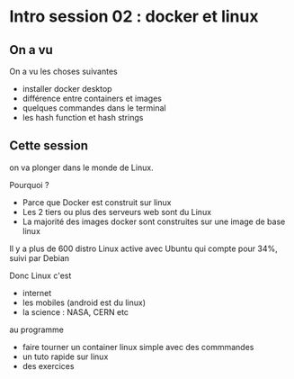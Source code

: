 # Intro session 02 : docker et linux

## On a vu

On a vu les choses suivantes

- installer docker desktop
- différence entre containers et images
- quelques commandes dans le terminal
- les hash function et hash strings

## Cette session

on va plonger dans le monde de Linux.

Pourquoi ?

- Parce que Docker est construit sur linux
- Les 2 tiers ou plus des serveurs web sont du Linux 
- La majorité des images docker sont construites sur une image de base linux

Il y a plus de 600 distro Linux active avec Ubuntu qui compte pour 34%, suivi par Debian


Donc Linux c'est 
- internet
- les mobiles (android est du linux)
- la science : NASA, CERN etc 

au programme
- faire tourner un container linux simple avec des commmandes
- un tuto rapide sur linux
- des exercices

